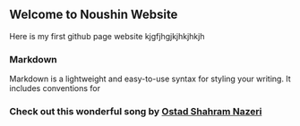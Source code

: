 ## Welcome to Noushin Website

Here is my first github page website kjgfjhgjkjhkjhkjh

### Markdown

Markdown is a lightweight and easy-to-use syntax for styling your writing. It includes conventions for


### Check out this wonderful song by [Ostad Shahram Nazeri](https://www.youtube.com/watch?v=WgYzOqC7NOQ)


